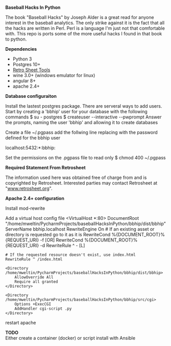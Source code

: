 **Baseball Hacks In Python**

The book "Baseball Hacks" by Joseph Alder is a great read for anyone interest in the
baseball analytics.  The only strike against it is the fact that all the hacks are 
written in Perl.  Perl is a language I'm just not that comfortable with.  This repo is 
ports some of the more useful hacks I found in that book to python. 

**Dependencies**
 - Python 3
 - Postgres 10+
 - [Retro Sheet Tools](https://www.retrosheet.org/tools.htm)
 - wine 3.0+ (windows emulator for linux)
 - angular 8+
 - apache 2.4+
 

**Database configuraiton**

Install the lastest postgres package.  There are serveral ways to add users. 
Start by creating a 'bbhip' user for your database with the following commands
$ su - postgres
$ createuser --interactive --pwprompt
Answer the prompts, naming the user 'bbhip' and allowing it to create databases

Create a file ~/.pgpass add the follwing line replacing <password> 
with the password defined for the bbhip user

localhost:5432:*:bbhip:<password> 

Set the permissions on the .pgpass file to read only
$ chmod 400 ~/.pgpass
 
**Required Statement From Retrosheet**
 
The information used here was obtained free of
charge from and is copyrighted by Retrosheet.  Interested
parties may contact Retrosheet at "www.retrosheet.org".


**Apache 2.4+ configuration**

Install mod-rewrite

Add a virtual host config file 
<VirtualHost *:80>
    DocumentRoot "/home/mweltin/PycharmProjects/baseballHacksInPython/bbhip/dist/bbhip"
    ServerName bbhip.localhost
    RewriteEngine On
    # If an existing asset or directory is requested go to it as it is
    RewriteCond %{DOCUMENT_ROOT}%{REQUEST_URI} -f [OR]
    RewriteCond %{DOCUMENT_ROOT}%{REQUEST_URI} -d
    RewriteRule ^ - [L]

    # If the requested resource doesn't exist, use index.html
    RewriteRule ^ /index.html

    <Directory /home/mweltin/PycharmProjects/baseballHacksInPython/bbhip/dist/bbhip>
        AllowOverride All
        Require all granted
    </Directory>

    <Directory /home/mweltin/PycharmProjects/baseballHacksInPython/bbhip/src/cgi>
        Options +ExecCGI
        AddHandler cgi-script .py
    </Directory>

</VirtualHost>

restart apache

**TODO**  
Either create a container (docker) or script install with Ansible
